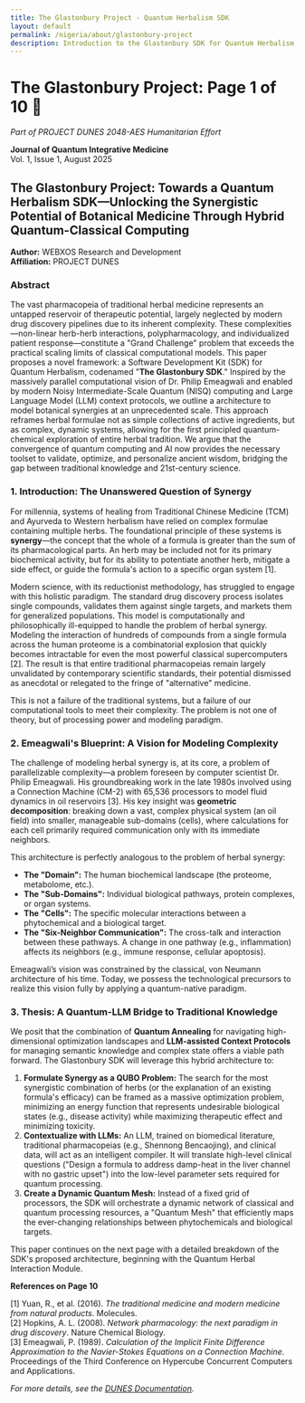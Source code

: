 ```yaml
---
title: The Glastonbury Project - Quantum Herbalism SDK
layout: default
permalink: /nigeria/about/glastonbury-project
description: Introduction to the Glastonbury SDK for Quantum Herbalism, part of PROJECT DUNES 2048-AES
---
```


# The Glastonbury Project: Page 1 of 10 🐪

*Part of PROJECT DUNES 2048-AES Humanitarian Effort*

**Journal of Quantum Integrative Medicine**  
Vol. 1, Issue 1, August 2025

## **The Glastonbury Project: Towards a Quantum Herbalism SDK—Unlocking the Synergistic Potential of Botanical Medicine Through Hybrid Quantum-Classical Computing**

**Author:** WEBXOS Research and Development  
**Affiliation:** PROJECT DUNES  

### **Abstract**
The vast pharmacopeia of traditional herbal medicine represents an untapped reservoir of therapeutic potential, largely neglected by modern drug discovery pipelines due to its inherent complexity. These complexities—non-linear herb-herb interactions, polypharmacology, and individualized patient response—constitute a "Grand Challenge" problem that exceeds the practical scaling limits of classical computational models. This paper proposes a novel framework: a Software Development Kit (SDK) for Quantum Herbalism, codenamed "**The Glastonbury SDK**." Inspired by the massively parallel computational vision of Dr. Philip Emeagwali and enabled by modern Noisy Intermediate-Scale Quantum (NISQ) computing and Large Language Model (LLM) context protocols, we outline a architecture to model botanical synergies at an unprecedented scale. This approach reframes herbal formulae not as simple collections of active ingredients, but as complex, dynamic systems, allowing for the first principled quantum-chemical exploration of entire herbal tradition. We argue that the convergence of quantum computing and AI now provides the necessary toolset to validate, optimize, and personalize ancient wisdom, bridging the gap between traditional knowledge and 21st-century science.

### **1. Introduction: The Unanswered Question of Synergy**

For millennia, systems of healing from Traditional Chinese Medicine (TCM) and Ayurveda to Western herbalism have relied on complex formulae containing multiple herbs. The foundational principle of these systems is **synergy**—the concept that the whole of a formula is greater than the sum of its pharmacological parts. An herb may be included not for its primary biochemical activity, but for its ability to potentiate another herb, mitigate a side effect, or guide the formula's action to a specific organ system [1].

Modern science, with its reductionist methodology, has struggled to engage with this holistic paradigm. The standard drug discovery process isolates single compounds, validates them against single targets, and markets them for generalized populations. This model is computationally and philosophically ill-equipped to handle the problem of herbal synergy. Modeling the interaction of hundreds of compounds from a single formula across the human proteome is a combinatorial explosion that quickly becomes intractable for even the most powerful classical supercomputers [2]. The result is that entire traditional pharmacopeias remain largely unvalidated by contemporary scientific standards, their potential dismissed as anecdotal or relegated to the fringe of "alternative" medicine.

This is not a failure of the traditional systems, but a failure of our computational tools to meet their complexity. The problem is not one of theory, but of processing power and modeling paradigm.

### **2. Emeagwali's Blueprint: A Vision for Modeling Complexity**

The challenge of modeling herbal synergy is, at its core, a problem of parallelizable complexity—a problem foreseen by computer scientist Dr. Philip Emeagwali. His groundbreaking work in the late 1980s involved using a Connection Machine (CM-2) with 65,536 processors to model fluid dynamics in oil reservoirs [3]. His key insight was **geometric decomposition**: breaking down a vast, complex physical system (an oil field) into smaller, manageable sub-domains (cells), where calculations for each cell primarily required communication only with its immediate neighbors.

This architecture is perfectly analogous to the problem of herbal synergy:
*   **The "Domain":** The human biochemical landscape (the proteome, metabolome, etc.).
*   **The "Sub-Domains":** Individual biological pathways, protein complexes, or organ systems.
*   **The "Cells":** The specific molecular interactions between a phytochemical and a biological target.
*   **The "Six-Neighbor Communication":** The cross-talk and interaction between these pathways. A change in one pathway (e.g., inflammation) affects its neighbors (e.g., immune response, cellular apoptosis).

Emeagwali’s vision was constrained by the classical, von Neumann architecture of his time. Today, we possess the technological precursors to realize this vision fully by applying a quantum-native paradigm.

### **3. Thesis: A Quantum-LLM Bridge to Traditional Knowledge**

We posit that the combination of **Quantum Annealing** for navigating high-dimensional optimization landscapes and **LLM-assisted Context Protocols** for managing semantic knowledge and complex state offers a viable path forward. The Glastonbury SDK will leverage this hybrid architecture to:

1.  **Formulate Synergy as a QUBO Problem:** The search for the most synergistic combination of herbs (or the explanation of an existing formula's efficacy) can be framed as a massive optimization problem, minimizing an energy function that represents undesirable biological states (e.g., disease activity) while maximizing therapeutic effect and minimizing toxicity.
2.  **Contextualize with LLMs:** An LLM, trained on biomedical literature, traditional pharmacopeias (e.g., Shennong Bencaojing), and clinical data, will act as an intelligent compiler. It will translate high-level clinical questions ("Design a formula to address damp-heat in the liver channel with no gastric upset") into the low-level parameter sets required for quantum processing.
3.  **Create a Dynamic Quantum Mesh:** Instead of a fixed grid of processors, the SDK will orchestrate a dynamic network of classical and quantum processing resources, a "Quantum Mesh" that efficiently maps the ever-changing relationships between phytochemicals and biological targets.

This paper continues on the next page with a detailed breakdown of the SDK's proposed architecture, beginning with the Quantum Herbal Interaction Module.

**References on Page 10**

[1] Yuan, R., et al. (2016). *The traditional medicine and modern medicine from natural products*. Molecules.  
[2] Hopkins, A. L. (2008). *Network pharmacology: the next paradigm in drug discovery*. Nature Chemical Biology.  
[3] Emeagwali, P. (1989). *Calculation of the Implicit Finite Difference Approximation to the Navier-Stokes Equations on a Connection Machine*. Proceedings of the Third Conference on Hypercube Concurrent Computers and Applications.

*For more details, see the [DUNES Documentation](https://webxos.netlify.app/docs).*